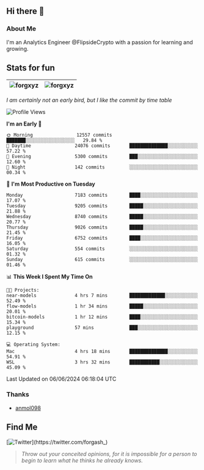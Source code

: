 ## Hi there 👋

### About Me

I'm an Analytics Engineer @FlipsideCrypto with a passion for learning and growing.
  
## Stats for fun

| <img align="center" src="https://github-readme-streak-stats.herokuapp.com/?user=forgxyz&theme=tokyonight" alt="forgxyz" /> | <img align="center" src="https://github-readme-stats.vercel.app/api?username=forgxyz&theme=tokyonight&show_icons=true" alt="forgxyz" /> |
| ------------- |------------- |

*I am certainly not an early bird, but I like the commit by time table*  

<!--START_SECTION:waka-->
![Profile Views](http://img.shields.io/badge/Profile%20Views-0-blue)

**I'm an Early 🐤** 

```text
🌞 Morning                12557 commits       ███████░░░░░░░░░░░░░░░░░░   29.84 % 
🌆 Daytime                24076 commits       ██████████████░░░░░░░░░░░   57.22 % 
🌃 Evening                5300 commits        ███░░░░░░░░░░░░░░░░░░░░░░   12.60 % 
🌙 Night                  142 commits         ░░░░░░░░░░░░░░░░░░░░░░░░░   00.34 % 
```
📅 **I'm Most Productive on Tuesday** 

```text
Monday                   7183 commits        ████░░░░░░░░░░░░░░░░░░░░░   17.07 % 
Tuesday                  9205 commits        █████░░░░░░░░░░░░░░░░░░░░   21.88 % 
Wednesday                8740 commits        █████░░░░░░░░░░░░░░░░░░░░   20.77 % 
Thursday                 9026 commits        █████░░░░░░░░░░░░░░░░░░░░   21.45 % 
Friday                   6752 commits        ████░░░░░░░░░░░░░░░░░░░░░   16.05 % 
Saturday                 554 commits         ░░░░░░░░░░░░░░░░░░░░░░░░░   01.32 % 
Sunday                   615 commits         ░░░░░░░░░░░░░░░░░░░░░░░░░   01.46 % 
```


📊 **This Week I Spent My Time On** 

```text
🐱‍💻 Projects: 
near-models              4 hrs 7 mins        █████████████░░░░░░░░░░░░   52.49 % 
flow-models              1 hr 34 mins        █████░░░░░░░░░░░░░░░░░░░░   20.01 % 
bitcoin-models           1 hr 12 mins        ████░░░░░░░░░░░░░░░░░░░░░   15.34 % 
playground               57 mins             ███░░░░░░░░░░░░░░░░░░░░░░   12.15 % 

💻 Operating System: 
Mac                      4 hrs 18 mins       ██████████████░░░░░░░░░░░   54.91 % 
WSL                      3 hrs 32 mins       ███████████░░░░░░░░░░░░░░   45.09 % 
```


 Last Updated on 06/06/2024 06:18:04 UTC
<!--END_SECTION:waka-->

### Thanks
 - [anmol098](https://github.com/anmol098/waka-readme-stats/)
  
## Find Me
[![Twitter](https://img.shields.io/twitter/url/https/twitter.com/forgash_.svg?style=social&label=Follow%20%40forgash_)](https://twitter.com/forgash_)


> *Throw out your conceited opinions, for it is impossible for a person to begin to learn what he thinks he already knows.* 
